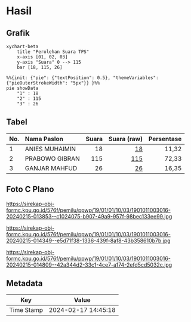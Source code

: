 # Hasil

## Grafik

```mermaid
xychart-beta
    title "Perolehan Suara TPS"
    x-axis [01, 02, 03]
    y-axis "Suara" 0 --> 115
    bar [18, 115, 26]
```

```mermaid
%%{init: {"pie": {"textPosition": 0.5}, "themeVariables": {"pieOuterStrokeWidth": "5px"}} }%%
pie showData
    "1" : 18
    "2" : 115
    "3" : 26
```

## Tabel

| No. | Nama Paslon    | Suara | Suara (raw) | Persentase |
|:--- |:-------------- | -----:| -----------:| ----------:|
| 1   | ANIES MUHAIMIN | 18    | [18][p-1]   | 11,32      |
| 2   | PRABOWO GIBRAN | 115   | [115][p-2]  | 72,33      |
| 3   | GANJAR MAHFUD  | 26    | [26][p-3]   | 16,35      |


[p-1]: https://github.com/gigit-pemilu/pemilu-2024-19-kepulauan-bangka-belitung/blob/main/pilpres/hitung-suara/sub/19-kepulauan-bangka-belitung/sub/01-bangka/sub/01-sungailiat/sub/1003-kudai/sub/016-tps/sub/paslon-1.txt
[p-2]: https://github.com/gigit-pemilu/pemilu-2024-19-kepulauan-bangka-belitung/blob/main/pilpres/hitung-suara/sub/19-kepulauan-bangka-belitung/sub/01-bangka/sub/01-sungailiat/sub/1003-kudai/sub/016-tps/sub/paslon-2.txt
[p-3]: https://github.com/gigit-pemilu/pemilu-2024-19-kepulauan-bangka-belitung/blob/main/pilpres/hitung-suara/sub/19-kepulauan-bangka-belitung/sub/01-bangka/sub/01-sungailiat/sub/1003-kudai/sub/016-tps/sub/paslon-3.txt

## Foto C Plano

https://sirekap-obj-formc.kpu.go.id/576f/pemilu/ppwp/19/01/01/10/03/1901011003016-20240215-013853--c1024075-b907-49a9-957f-98bec133ee99.jpg

https://sirekap-obj-formc.kpu.go.id/576f/pemilu/ppwp/19/01/01/10/03/1901011003016-20240215-014349--e5d71f38-1336-439f-8af8-43b358610b7b.jpg

https://sirekap-obj-formc.kpu.go.id/576f/pemilu/ppwp/19/01/01/10/03/1901011003016-20240215-014809--42a344d2-33c1-4ce7-a174-2efd5cd5032c.jpg


## Metadata

| Key        | Value               |
| ---------- | ------------------- |
| Time Stamp | 2024-02-17 14:45:18 |



